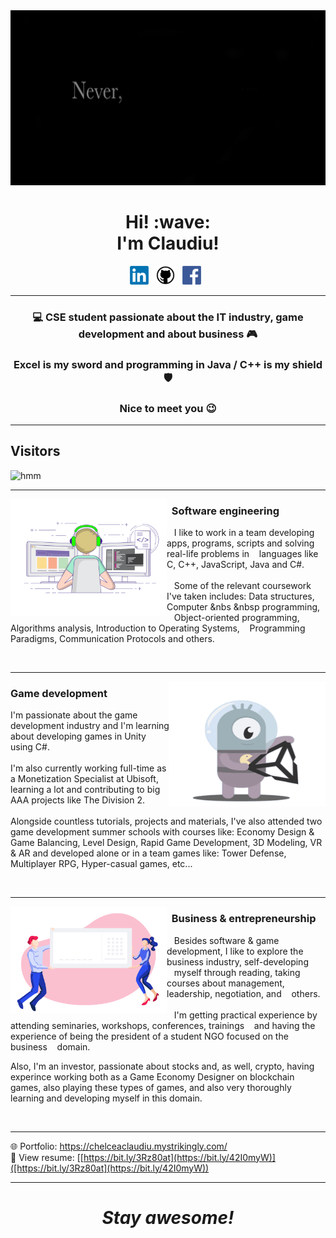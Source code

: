<img src="https://github.com/ClaudiuChelcea/ClaudiuChelcea/blob/main/assets/NeverGiveUp.gif" width="100%" height="280">

<h1 align='center'> Hi! :wave:<br> I'm Claudiu!</h1>

<p align='center'>
<a href="https://www.linkedin.com/in/claudiuchelcea011/"><img height="30" src="https://github.com/ClaudiuChelcea/ClaudiuChelcea/blob/main/assets/LinkedIn_logo.png"></a>&nbsp;&nbsp;
<a href="https://github.com/ClaudiuChelcea"><img height="30" src="https://github.com/ClaudiuChelcea/ClaudiuChelcea/blob/main/assets/github-logo.png"></a>&nbsp;&nbsp;
<a href="https://www.facebook.com/chelcea.claudiu1/"><img height="30" src="https://github.com/ClaudiuChelcea/ClaudiuChelcea/blob/main/assets/Facebook-logo.png"></a>&nbsp;&nbsp;
</p>

  ---
  
### <p align="center"> 💻 CSE student passionate about the IT industry, game development and about business 🎮 </p>
### <p align="center"> Excel is my sword and programming in Java / C++ is my shield 🛡️ </p>
### <p align="center"> Nice to meet you 😉 </p>

  ---
  
 

 
 ## Visitors
![hmm](https://profile-counter.glitch.me/ClaudiuChelcea/count.svg)

</span>

   ---
   
 <p>
  <img width="250" align='left' src="https://github.com/ClaudiuChelcea/ClaudiuChelcea/blob/main/assets/SWEGIF.gif">
</p>

### &nbsp;&nbsp;Software engineering

&nbsp;&nbsp;&nbsp;I like to work in a team developing apps, programs, scripts and solving real-life problems in &nbsp;&nbsp;&nbsp;languages like C, C++, JavaScript, Java and C#.
<br><br>&nbsp;&nbsp;&nbsp;Some of the relevant coursework I've taken includes: Data structures, Computer &nbs &nbsp programming, <br>&nbsp;&nbsp;&nbsp;Object-oriented programming, Algorithms analysis, Introduction to
Operating Systems, &nbsp;&nbsp;&nbsp;Programming Paradigms, Communication Protocols and others.


   
<br>


 ---
 
  <p>
  <img width="250" align='right' height="200" src="https://github.com/ClaudiuChelcea/ClaudiuChelcea/blob/main/assets/UnityAnim.gif">
</p>
 
 
 
### Game development

I'm passionate about the game development industry and I'm learning about developing games in Unity using C#.
<br>
<br>
I'm also currently working full-time as a Monetization Specialist at Ubisoft, learning a lot and contributing to big AAA projects like The Division 2.
<br><br>Alongside countless tutorials, projects and materials, I've also attended two game development summer schools with courses like: Economy Design & Game Balancing, Level Design, Rapid Game Development, 3D Modeling, VR & AR and developed alone or in a team games like: Tower Defense, Multiplayer RPG, Hyper-casual games, etc...

<br>

 ---
  <p>
  <img width="250" height="170" align='left' src="https://github.com/ClaudiuChelcea/ClaudiuChelcea/blob/main/assets/Businessgif.gif">
</p>

### &nbsp;&nbsp;Business & entrepreneurship

&nbsp;&nbsp;&nbsp;Besides software & game development, I like to explore the business industry, self-developing &nbsp;&nbsp;&nbsp;myself through reading, taking courses about management, leadership, negotiation, and &nbsp;&nbsp;&nbsp;others.
<br><br>&nbsp;&nbsp;&nbsp;I'm getting practical experience by attending seminaries, workshops, conferences, trainings &nbsp;&nbsp;&nbsp;and having the experience of being the president of a student NGO focused on the business &nbsp;&nbsp;&nbsp;domain.

Also, I'm an investor, passionate about stocks and, as well, crypto, having experince working both as a Game Economy Designer on blockchain games, also playing these types of games, and also very thoroughly learning and developing myself in this domain.

<br>

 ---
  
 🌐 Portfolio: https://chelceaclaudiu.mystrikingly.com/ <br>
 📝 View resume: [[https://bit.ly/3Rz80at](https://bit.ly/42I0myW)]([https://bit.ly/3Rz80at](https://bit.ly/42I0myW))
 
 ---

<h1 align='center'><i>Stay awesome!</i></h1>
